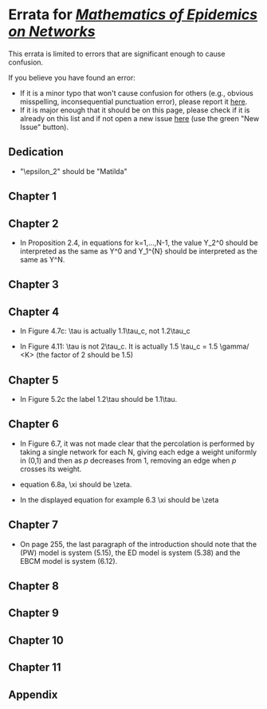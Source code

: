 # Errata for [*Mathematics of Epidemics on Networks*](http://www.springer.com/book/9783319508047)

This errata is limited to errors that are significant enough to cause confusion.

If you believe you have found an error:
 - If it is a minor typo that won't cause confusion for others (e.g., obvious misspelling, inconsequential punctuation error), please report it [here](https://github.com/springer-math/Mathematics-of-Epidemics-on-Networks/issues/9).
 - If it is major enough that it should be on this page, please check if it is already on this list and if not open a new issue [here](https://github.com/springer-math/Mathematics-of-Epidemics-on-Networks/issues) (use the green "New Issue" button). 

## Dedication

- "\epsilon_2" should be "Matilda"

## Chapter 1 

## Chapter 2 

- In Proposition 2.4, in equations for k=1,...,N-1, the value Y_2^0 should be interpreted as the same as Y^0 and Y_1^{N}  should be interpreted as the same as Y^N.

## Chapter 3

## Chapter 4

 - In Figure 4.7c: \tau is actually 1.1\tau_c, not 1.2\tau_c

 - In Figure 4.11: \tau is not 2\tau_c.  It is actually 1.5 \tau_c = 1.5 \gamma/ \<K\>  (the factor of
2 should be 1.5)

## Chapter 5 
- In Figure 5.2c the label 1.2\tau should be 1.1\tau.

## Chapter 6 

- In Figure 6.7, it was not made clear that the percolation is performed by taking a single network for each N, giving each edge a weight uniformly in (0,1) and then as $p$ decreases from $1$, removing an edge when $p$ crosses its weight.

- equation 6.8a, \xi should be \zeta.

- In the displayed equation for example 6.3 \xi should be \zeta

## Chapter 7

- On page 255, the last paragraph of the introduction should note that the (PW) model is system (5.15), the ED model is system (5.38) and the EBCM model is system (6.12).

## Chapter 8

## Chapter 9

## Chapter 10

## Chapter 11

## Appendix


